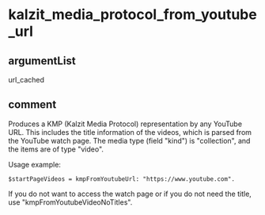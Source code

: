 # kalzit_media_protocol_from_youtube_url
## argumentList
url_cached
## comment

Produces a KMP (Kalzit Media Protocol) representation by any YouTube URL.
This includes the title information of the videos, which is parsed from the YouTube watch page.
The media type (field "kind") is "collection", and the items are of type "video".

Usage example:
```kalzit
$startPageVideos = kmpFromYoutubeUrl: "https://www.youtube.com".
```

If you do not want to access the watch page or if you do not need the title, use "kmpFromYoutubeVideoNoTitles".
